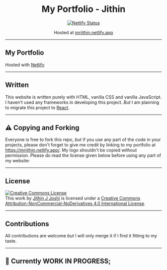 <div align="center">
  <h1>My Portfolio - Jithin</h1>
  <a href="https://app.netlify.com/sites/mrjithin/deploys"><img src="https://api.netlify.com/api/v1/badges/ca44d892-8c5d-486b-9d8c-3a6c148e1059/deploy-status" alt="Netlify Status" /></a>

  Hosted at <a href="https://mrjithin.netlify.app">mrjithin.netlify.app</a>
</div>
<hr />

## My Portfolio
Hosted with [Netlify](https://netlify.com/)
<hr />

## Written
This website is written purely with HTML, vanilla CSS and vanilla JavaScript. I haven't used any frameworks in developing this project. *But* I am planning to migrate this project to [React](https://reactjs.org/). 
<hr />

## ⚠️ Copying and Forking
Everyone is free to fork this repo, *but* if you use any part of the code in your projects, please don't forget to give me credit by linking to my portfolio at https://mrjithin.netlify.app/. My logo shouldn't be copied without permission. Please do read the license given below before using any part of my website:
<hr />

## License
<a rel="license" href="http://creativecommons.org/licenses/by-nc-nd/4.0/"><img alt="Creative Commons License" style="border-width:0" src="https://i.creativecommons.org/l/by-nc-nd/4.0/88x31.png" /></a><br />This work by <a xmlns:cc="http://creativecommons.org/ns#" href="https://mrjithin.netlify.app/" property="cc:attributionName" rel="cc:attributionURL">Jithin J Joshi</a> is licensed under a <a rel="license" href="http://creativecommons.org/licenses/by-nc-nd/4.0/">Creative Commons Attribution-NonCommercial-NoDerivatives 4.0 International License</a>.
<hr />

## Contributions 
All contributions are welcome *but* I will only merge it if I find it fitting to my taste. 
<hr>
 
## 🔴 Currently WORK IN PROGRESS;
